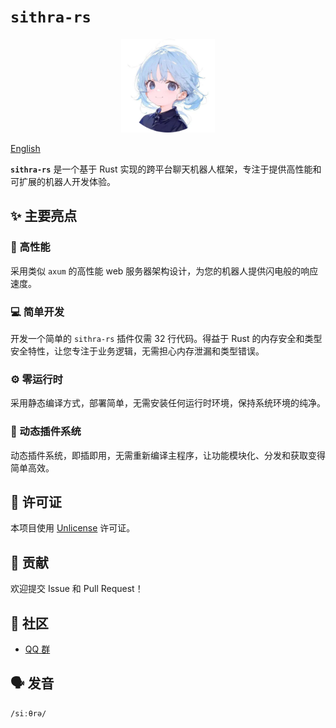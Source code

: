 # **`sithra-rs`**

<p align="center">
  <img src="icon.png" alt="sithra-rs icon" width="150"/>
</p>

[English](README.md)

**`sithra-rs`** 是一个基于 Rust 实现的跨平台聊天机器人框架，专注于提供高性能和可扩展的机器人开发体验。

## ✨ 主要亮点

### 🚀 高性能
采用类似 `axum` 的高性能 web 服务器架构设计，为您的机器人提供闪电般的响应速度。

### 💻 简单开发
开发一个简单的 `sithra-rs` 插件仅需 32 行代码。得益于 Rust 的内存安全和类型安全特性，让您专注于业务逻辑，无需担心内存泄漏和类型错误。

### ⚙️ 零运行时
采用静态编译方式，部署简单，无需安装任何运行时环境，保持系统环境的纯净。

### 🧩 动态插件系统
动态插件系统，即插即用，无需重新编译主程序，让功能模块化、分发和获取变得简单高效。

## 📜 许可证

本项目使用 [Unlicense](https://github.com/SithraBot/sithra-rs/blob/main/LICENSE) 许可证。

## 🤝 贡献

欢迎提交 Issue 和 Pull Request！

## 💬 社区

- [QQ 群](https://qm.qq.com/q/XtORRK5Ruk)

## 🗣️ 发音

`/siːθrə/`
